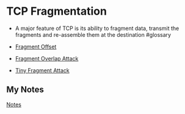# TCP Fragmentation
- A major feature of TCP is its ability to fragment data, transmit the fragments and re-assemble them at the destination #glossary

- [Fragment Offset](fragment-offset.md)
- [Fragment Overlap Attack](fragment-overlap-attack.md)
- [Tiny Fragment Attack](tiny-fragment-attack.md)
## My Notes
[Notes](mynotes/tcp-fragmentation-notes.md)
